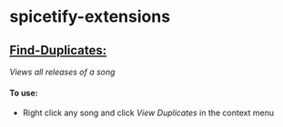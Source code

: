 # spicetify-extensions
## [Find-Duplicates:](./find-duplicates/README.md)

*Views all releases of a song*

#### To use:

* Right click any song and click *View Duplicates* in the context menu
